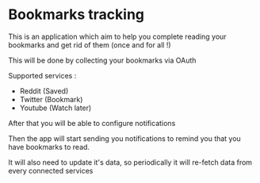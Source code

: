 # Bookmarks tracking

This is an application which aim to help you complete reading your bookmarks and get rid of them (once and for all !)

This will be done by collecting your bookmarks via OAuth

Supported services :
- Reddit (Saved)
- Twitter (Bookmark)
- Youtube (Watch later)

After that you will be able to configure notifications

Then the app will start sending you notifications to remind you that you have bookmarks to read.

It will also need to update it's data, so periodically it will re-fetch data from every connected services
